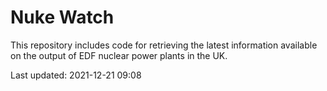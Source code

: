# Nuke Watch

This repository includes code for retrieving the latest information available on the output of EDF nuclear power plants in the UK.

Last updated: 2021-12-21 09:08
